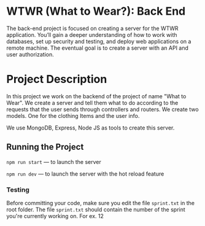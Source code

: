 # WTWR (What to Wear?): Back End
The back-end project is focused on creating a server for the WTWR application. You’ll gain a deeper understanding of how to work with databases, set up security and testing, and deploy web applications on a remote machine. The eventual goal is to create a server with an API and user authorization.

# Project Description
In this project we work on the backend of the project of name "What to Wear". We create a server and tell them what to do according to the requests that the user sends through controllers and routers. We create two models. One for the clothing Items and the user info.

We use MongoDB, Express, Node JS as tools to create this server.

## Running the Project
`npm run start` — to launch the server 

`npm run dev` — to launch the server with the hot reload feature

### Testing
Before committing your code, make sure you edit the file `sprint.txt` in the root folder. The file `sprint.txt` should contain the number of the sprint you're currently working on. For ex. 12
